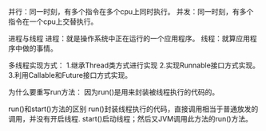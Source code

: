 并行：同一时刻，有多个指令在多个cpu上同时执行。
并发：同一时刻，有多个指令在一个cpu上交替执行。


进程与线程
进程：就是操作系统中正在运行的一个应用程序。
线程：就算应用程序中做的事情。


多线程实现方式：
1.继承Thread类方式进行实现
2.实现Runnable接口方式实现。
3.利用Callable和Future接口方式实现。

为什么要重写run方法：
因为run()是用来封装被线程执行的代码的。

run()和start()方法的区别
    run()封装线程执行的代码，直接调用相当于普通放发的调用，并没有开启线程.
    start()启动线程；然后又JVM调用此方法的run()方法。
    
    
